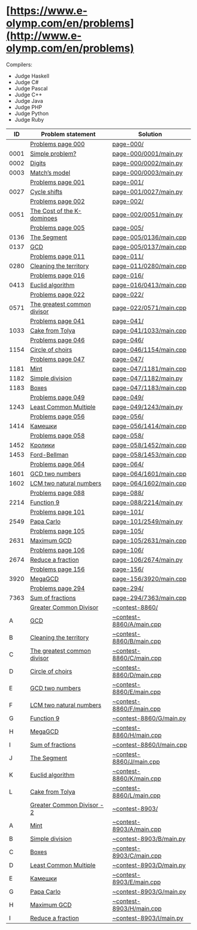# [https://www.e-olymp.com/en/problems](http://www.e-olymp.com/en/problems)

Compilers:

- Judge Haskell
- Judge C#
- Judge Pascal
- Judge C++
- Judge Java
- Judge PHP
- Judge Python
- Judge Ruby


| ID   | Problem statement                                                                      | Solution                                             |
|------|----------------------------------------------------------------------------------------|------------------------------------------------------|
|      | [Problems page 000](https://www.e-olymp.com/en/problems?page=0)                        | [page-000/](page-000/)                               |
| 0001 | [Simple problem?](https://www.e-olymp.com/en/problems/1)                               | [page-000/0001/main.py](page-000/0001/main.py)       |
| 0002 | [Digits](https://www.e-olymp.com/en/problems/2)                                        | [page-000/0002/main.py](page-000/0002/main.py)       |
| 0003 | [Match’s model](https://www.e-olymp.com/en/problems/3)                                 | [page-000/0003/main.py](page-000/0003/main.py)       |
|      | [Problems page 001](https://www.e-olymp.com/en/problems?page=1)                        | [page-001/](page-001/)                               |
| 0027 | [Cycle shifts](https://www.e-olymp.com/en/problems/27)                                 | [page-001/0027/main.py](page-001/0027/main.py)       |
|      | [Problems page 002](https://www.e-olymp.com/en/problems?page=2)                        | [page-002/](page-002/)                               |
| 0051 | [The Cost of the K-dominoes](https://www.e-olymp.com/ru/problems/51)                   | [page-002/0051/main.py](page-002/0051/main.py)       |
|      | [Problems page 005](https://www.e-olymp.com/en/problems?page=5)                        | [page-005/](page-005/)                               |
| 0136 | [The Segment](https://www.e-olymp.com/en/problems/136)                                 | [page-005/0136/main.cpp](page-005/0136/main.cpp)     |
| 0137 | [GCD](https://www.e-olymp.com/en/problems/137)                                         | [page-005/0137/main.cpp](page-005/0137/main.cpp)     |
|      | [Problems page 011](https://www.e-olymp.com/en/problems?page=11)                       | [page-011/](page-011/)                               |
| 0280 | [Cleaning the territory](https://www.e-olymp.com/en/problems/280)                      | [page-011/0280/main.cpp](page-011/0280/main.cpp)     |
|      | [Problems page 016](https://www.e-olymp.com/en/problems?page=16)                       | [page-016/](page-016/)                               |
| 0413 | [Euclid algorithm](https://www.e-olymp.com/en/problems/413)                            | [page-016/0413/main.cpp](page-016/0413/main.cpp)     |
|      | [Problems page 022](https://www.e-olymp.com/en/problems?page=22)                       | [page-022/](page-022/)                               |
| 0571 | [The greatest common divisor](https://www.e-olymp.com/en/problems/571)                 | [page-022/0571/main.cpp](page-022/0571/main.cpp)     |
|      | [Problems page 041](https://www.e-olymp.com/en/problems?page=41)                       | [page-041/](page-041/)                               |
| 1033 | [Cake from Tolya](https://www.e-olymp.com/en/problems/1033)                            | [page-041/1033/main.cpp](page-041/1033/main.cpp)     |
|      | [Problems page 046](https://www.e-olymp.com/en/problems?page=46)                       | [page-046/](page-046/)                               |
| 1154 | [Circle of choirs](https://www.e-olymp.com/en/problems/1154)                           | [page-046/1154/main.cpp](page-046/1154/main.cpp)     |
|      | [Problems page 047](https://www.e-olymp.com/en/problems?page=47)                       | [page-047/](page-047/)                               |
| 1181 | [Mint](https://www.e-olymp.com/en/problems/1181)                                       | [page-047/1181/main.cpp](page-047/1181/main.cpp)     |
| 1182 | [Simple division](https://www.e-olymp.com/en/problems/1182)                            | [page-047/1182/main.py](page-047/1182/main.py)       |
| 1183 | [Boxes](https://www.e-olymp.com/en/problems/1183)                                      | [page-047/1183/main.cpp](page-047/1183/main.cpp)     |
|      | [Problems page 049](https://www.e-olymp.com/en/problems?page=49)                       | [page-049/](page-049/)                               |
| 1243 | [Least Common Multiple](https://www.e-olymp.com/en/problems/1243)                      | [page-049/1243/main.py](page-049/1243/main.py)       |
|      | [Problems page 056](https://www.e-olymp.com/en/problems?page=56)                       | [page-056/](page-056/)                               |
| 1414 | [Камешки](https://www.e-olymp.com/en/problems/1414)                                    | [page-056/1414/main.cpp](page-056/1414/main.cpp)     |
|      | [Problems page 058](https://www.e-olymp.com/en/problems?page=58)                       | [page-058/](page-058/)                               |
| 1452 | [Кролики](https://www.e-olymp.com/en/problems/1452)                                    | [page-058/1452/main.cpp](page-058/1452/main.cpp)     |
| 1453 | [Ford-Bellman](https://www.e-olymp.com/en/problems/1453)                               | [page-058/1453/main.cpp](page-058/1453/main.cpp)     |
|      | [Problems page 064](https://www.e-olymp.com/en/problems?page=64)                       | [page-064/](page-064/)                               |
| 1601 | [GCD two numbers](https://www.e-olymp.com/en/contests/8860/problems/76522)             | [page-064/1601/main.cpp](page-064/1601/main.cpp)     |
| 1602 | [LCM two natural numbers](https://www.e-olymp.com/en/problems/1602)                    | [page-064/1602/main.cpp](page-064/1602/main.cpp)     |
|      | [Problems page 088](https://www.e-olymp.com/en/problems?page=88)                       | [page-088/](page-088/)                               |
| 2214 | [Function 9](https://www.e-olymp.com/en/problems/2214)                                 | [page-088/2214/main.py](page-088/2214/main.py)       |
|      | [Problems page 101](https://www.e-olymp.com/en/problems?page=101)                      | [page-101/](page-101/)                               |
| 2549 | [Papa Carlo](https://www.e-olymp.com/en/problems/2549)                                 | [page-101/2549/main.py](page-101/2549/main.py)       |
|      | [Problems page 105](https://www.e-olymp.com/en/problems?page=105)                      | [page-105/](page-105/)                               |
| 2631 | [Maximum GCD](https://www.e-olymp.com/en/problems/2631)                                | [page-105/2631/main.cpp](page-105/2631/main.cpp)     |
|      | [Problems page 106](https://www.e-olymp.com/en/problems?page=106)                      | [page-106/](page-106/)                               |
| 2674 | [Reduce a fraction](https://www.e-olymp.com/en/problems/2674)                          | [page-106/2674/main.py](page-106/2674/main.py)       |
|      | [Problems page 156](https://www.e-olymp.com/en/problems?page=156)                      | [page-156/](page-156/)                               |
| 3920 | [MegaGCD](https://www.e-olymp.com/en/problems/3920)                                    | [page-156/3920/main.cpp](page-156/3920/main.cpp)     |
|      | [Problems page 294](https://www.e-olymp.com/en/problems?page=294)                      | [page-294/](page-294/)                               |
| 7363 | [Sum of fractions](https://www.e-olymp.com/en/problems/7363)                           | [page-294/7363/main.cpp](page-294/7363/main.cpp)     |
|      | [Greater Common Divisor](https://www.e-olymp.com/en/contests/8860)                     | [~contest-8860/](~contest-8860/)                     |
| A    | [GCD](https://www.e-olymp.com/en/contests/8860/problems/76518)                         | [~contest-8860/A/main.cpp](~contest-8860/A/main.cpp) |
| B    | [Cleaning the territory](https://www.e-olymp.com/en/contests/8860/problems/76519)      | [~contest-8860/B/main.cpp](~contest-8860/B/main.cpp) |
| C    | [The greatest common divisor](https://www.e-olymp.com/en/contests/8860/problems/76520) | [~contest-8860/C/main.cpp](~contest-8860/C/main.cpp) |
| D    | [Circle of choirs](https://www.e-olymp.com/en/contests/8860/problems/76521)            | [~contest-8860/D/main.cpp](~contest-8860/D/main.cpp) |
| E    | [GCD two numbers](https://www.e-olymp.com/en/contests/8860/problems/76522)             | [~contest-8860/E/main.cpp](~contest-8860/E/main.cpp) |
| F    | [LCM two natural numbers](https://www.e-olymp.com/en/contests/8860/problems/76523)     | [~contest-8860/F/main.cpp](~contest-8860/F/main.cpp) |
| G    | [Function 9](https://www.e-olymp.com/en/contests/8860/problems/76524)                  | [~contest-8860/G/main.py](~contest-8860/G/main.py)   |
| H    | [MegaGCD](https://www.e-olymp.com/en/contests/8860/problems/76525)                     | [~contest-8860/H/main.cpp](~contest-8860/H/main.cpp) |
| I    | [Sum of fractions](https://www.e-olymp.com/en/contests/8860/problems/76526)            | [~contest-8860/I/main.cpp](~contest-8860/I/main.cpp) |
| J    | [The Segment](https://www.e-olymp.com/en/contests/8860/problems/76527)                 | [~contest-8860/J/main.cpp](~contest-8860/J/main.cpp) |
| K    | [Euclid algorithm](https://www.e-olymp.com/en/contests/8860/problems/76528)            | [~contest-8860/K/main.cpp](~contest-8860/K/main.cpp) |
| L    | [Cake from Tolya](https://www.e-olymp.com/en/contests/8860/problems/76529)             | [~contest-8860/L/main.cpp](~contest-8860/L/main.cpp) |
|      | [Greater Common Divisor - 2](https://www.e-olymp.com/en/contests/8903)                 | [~contest-8903/](~contest-8903/)                     |
| A    | [Mint](https://www.e-olymp.com/en/contests/8903/problems/76949)                        | [~contest-8903/A/main.cpp](~contest-8903/A/main.cpp) |
| B    | [Simple division](https://www.e-olymp.com/en/contests/8903/problems/76950)             | [~contest-8903/B/main.py](~contest-8903/B/main.py)   |
| C    | [Boxes](https://www.e-olymp.com/en/contests/8903/problems/76951)                       | [~contest-8903/C/main.cpp](~contest-8903/C/main.cpp) |
| D    | [Least Common Multiple](https://www.e-olymp.com/en/contests/8903/problems/76952)       | [~contest-8903/D/main.py](~contest-8903/D/main.py)   |
| E    | [Камешки](https://www.e-olymp.com/en/contests/8903/problems/76953)                     | [~contest-8903/E/main.cpp](~contest-8903/E/main.cpp) |
| G    | [Papa Carlo](https://www.e-olymp.com/en/contests/8903/problems/76955)                  | [~contest-8903/G/main.py](~contest-8903/G/main.py)   |
| H    | [Maximum GCD](https://www.e-olymp.com/en/contests/8903/problems/76956)                 | [~contest-8903/H/main.cpp](~contest-8903/H/main.cpp) |
| I    | [Reduce a fraction](https://www.e-olymp.com/en/contests/8903/problems/76957)           | [~contest-8903/I/main.py](~contest-8903/I/main.py)   |


